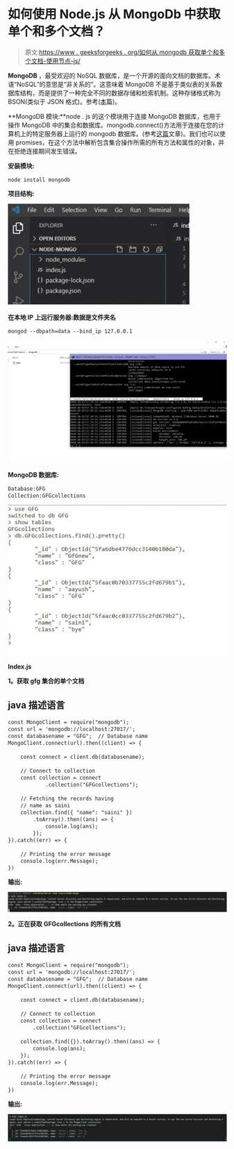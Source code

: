 # 如何使用 Node.js 从 MongoDb 中获取单个和多个文档？

> 原文:[https://www . geeksforgeeks . org/如何从 mongodb 获取单个和多个文档-使用节点-js/](https://www.geeksforgeeks.org/how-to-fetch-single-and-multiple-documents-from-mongodb-using-node-js/)

**MongoDB** ，最受欢迎的 NoSQL 数据库，是一个开源的面向文档的数据库。术语“NoSQL”的意思是“非关系的”。这意味着 MongoDB 不是基于类似表的关系数据库结构，而是提供了一种完全不同的数据存储和检索机制。这种存储格式称为 BSON(类似于 JSON 格式)。参考([本](https://www.geeksforgeeks.org/mongodb-an-introduction/)篇)。

**MongoDB 模块:**node . js 的这个模块用于连接 MongoDB 数据库，也用于操作 MongoDB 中的集合和数据库。mongodb.connect()方法用于连接在您的计算机上的特定服务器上运行的 mongodb 数据库。(参考[这篇](https://www.geeksforgeeks.org/how-to-connect-mongodb-server-with-node-js/)文章)。我们也可以使用 promises，在这个方法中解析包含集合操作所需的所有方法和属性的对象，并在拒绝连接期间发生错误。

**安装模块:**

```
node install mongodb

```

**项目结构:**

![](img/680c11a4a464432626c22f3eee5f7f10.png)

**在本地 IP 上运行服务器:数据是文件夹名**

```
mongod --dbpath=data --bind_ip 127.0.0.1

```

![](img/b17079668307c9a66022081b23d3c23d.png)

**MongoDB 数据库:**

```
Database:GFG
Collection:GFGcollections

```

![](img/08b73c208545a1783e2c2e2c20c7e435.png)

**Index.js**

**1。获取 gfg 集合的单个文档**

## java 描述语言

```
const MongoClient = require("mongodb");
const url = 'mongodb://localhost:27017/';
const databasename = "GFG";  // Database name
MongoClient.connect(url).then((client) => {

    const connect = client.db(databasename);

    // Connect to collection
    const collection = connect
            .collection("GFGcollections");

    // Fetching the records having 
    // name as saini
    collection.find({ "name": "saini" })
        .toArray().then((ans) => {
            console.log(ans);
        });
}).catch((err) => {

    // Printing the error message
    console.log(err.Message);
})
```

**输出:**

![](img/fbe9b7576138bd2076fdb0fe128851da.png)

**2。正在获取 GFGcollections 的所有文档**

## java 描述语言

```
const MongoClient = require("mongodb");
const url = 'mongodb://localhost:27017/';
const databasename = "GFG";  // Database name
MongoClient.connect(url).then((client) => {

    const connect = client.db(databasename);

    // Connect to collection
    const collection = connect
        .collection("GFGcollections");

    collection.find({}).toArray().then((ans) => {
        console.log(ans);
    });
}).catch((err) => {

    // Printing the error message
    console.log(err.Message);
})
```

**输出:**

![](img/e10b78ba1813cb840af3a340bde1c971.png)
